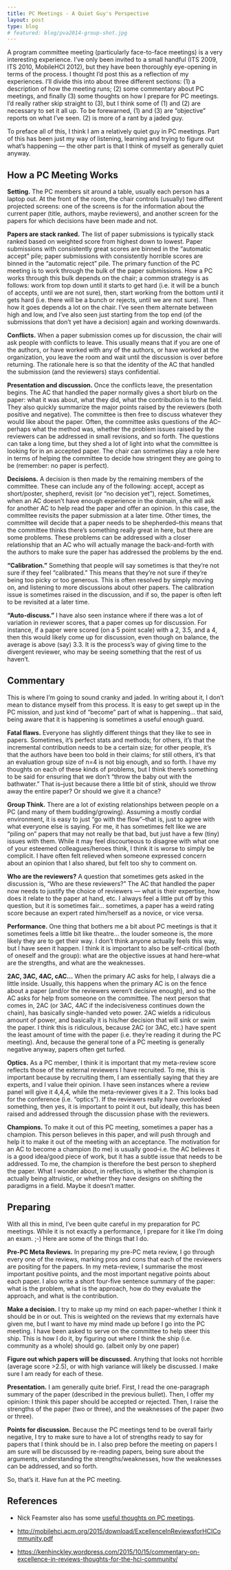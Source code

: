 ```yaml
---
title: PC Meetings - A Quiet Guy's Perspective
layout: post
type: blog
# featured: blog/pva2014-group-shot.jpg
---
```


A program committee meeting (particularly face-to-face meetings) is a very interesting experience. I’ve only been invited to a small handful (ITS 2009, ITS 2010, MobileHCI 2012), but they have been thoroughly eye-opening in terms of the process. I thought I’d post this as a reflection of my experiences. I’ll divide this into about three different sections: (1) a description of how the meeting runs; (2) some commentary about PC meetings, and finally (3) some thoughts on how I prepare for PC meetings. I’d really rather skip straight to (3), but I think some of (1) and (2) are necessary to set it all up. To be forewarned, (1) and (3) are “objective” reports on what I’ve seen. (2) is more of a rant by a jaded guy.

To preface all of this, I think I am a relatively quiet guy in PC meetings. Part of this has been just my way of listening, learning and trying to figure out what’s happening — the other part is that I think of myself as generally quiet anyway.

## How a PC Meeting Works

**Setting.** The PC members sit around a table, usually each person has a laptop out. At the front of the room, the chair controls (usually) two different projected screens: one of the screens is for the information about the current paper (title, authors, maybe reviewers), and another screen for the papers for which decisions have been made and not.

**Papers are stack ranked.** The list of paper submissions is typically stack ranked based on weighted score from highest down to lowest. Paper submissions with consistently great scores are binned in the “automatic accept” pile; paper submissions with consistently horrible scores are binned in the “automatic reject” pile. The primary function of the PC meeting is to work through the bulk of the paper submissions. How a PC works through this bulk depends on the chair; a common strategy is as follows: work from top down until it starts to get hard (i.e. it will be a bunch of accepts, until we are not sure), then, start working from the bottom until it gets hard (i.e. there will be a bunch or rejects, until we are not sure). Then how it goes depends a lot on the chair. I’ve seen them alternate between high and low, and I’ve also seen just starting from the top end (of the submissions that don’t yet have a decision) again and working downwards.

**Conflicts.** When a paper submission comes up for discussion, the chair will ask people with conflicts to leave. This usually means that if you are one of the authors, or have worked with any of the authors, or have worked at the organization, you leave the room and wait until the discussion is over before returning. The rationale here is so that the identity of the AC that handled the submission (and the reviewers) stays confidential.

**Presentation and discussion.** Once the conflicts leave, the presentation begins. The AC that handled the paper normally gives a short blurb on the paper: what it was about, what they did, what the contribution is to the field. They also quickly summarize the major points raised by the reviewers (both positive and negative). The committee is then free to discuss whatever they would like about the paper. Often, the committee asks questions of the AC–perhaps what the method was, whether the problem issues raised by the reviewers can be addressed in small revisions, and so forth. The questions can take a long time, but they shed a lot of light into what the committee is looking for in an accepted paper. The chair can sometimes play a role here in terms of helping the committee to decide how stringent they are going to be (remember: no paper is perfect).

**Decisions.** A decision is then made by the remaining members of the committee. These can include any of the following: accept, accept as short/poster, shepherd, revisit (or “no decision yet”), reject. Sometimes, when an AC doesn’t have enough experience in the domain, s/he will ask for another AC to help read the paper and offer an opinion. In this case, the committee revisits the paper submission at a later time. Other times, the committee will decide that a paper needs to be shepherded–this means that the committee thinks there’s something really great in here, but there are some problems. These problems can be addressed with a closer relationship that an AC who will actually manage the back-and-forth with the authors to make sure the paper has addressed the problems by the end.

**“Calibration.”** Something that people will say sometimes is that they’re not sure if they feel “calibrated.” This means that they’re not sure if they’re being too picky or too generous. This is often resolved by simply moving on, and listening to more discussions about other papers. The calibration issue is sometimes raised in the discussion, and if so, the paper is often left to be revisited at a later time.

**“Auto-discuss.”** I have also seen instance where if there was a lot of variation in reviewer scores, that a paper comes up for discussion. For instance, if a paper were scored (on a 5 point scale) with a 2, 3.5, and a 4, then this would likely come up for discussion, even though on balance, the average is above (say) 3.3. It is the process’s way of giving time to the divergent reviewer, who may be seeing something that the rest of us haven’t.

## Commentary
This is where I’m going to sound cranky and jaded. In writing about it, I don’t mean to distance myself from this process. It is easy to get swept up in the PC mission, and just kind of “become” part of what is happening… that said, being aware that it is happening is sometimes a useful enough guard.

**Fatal flaws.** Everyone has slightly different things that they like to see in papers. Sometimes, it’s perfect stats and methods; for others, it’s that the incremental contribution needs to be a certain size; for other people, it’s that the authors have been too bold in their claims; for still others, it’s that an evaluation group size of n=4 is not big enough, and so forth. I have my thoughts on each of these kinds of problems, but I think there’s something to be said for ensuring that we don’t “throw the baby out with the bathwater.” That is–just because there a little bit of stink, should we throw away the entire paper? Or should we give it a chance?

**Group Think.** There are a lot of existing relationships between people on a PC (and many of them budding/growing). Assuming a mostly cordial environment, it is easy to just “go with the flow”–that is, just to agree with what everyone else is saying. For me, it has sometimes felt like we are “piling on” papers that may not really be that bad, but just have a few (tiny) issues with them. While it may feel discourteous to disagree with what one of your esteemed colleagues/heroes think, I think it is worse to simply be complicit. I have often felt relieved when someone expressed concern about an opinion that I also shared, but felt too shy to comment on.

**Who are the reviewers?** A question that sometimes gets asked in the discussion is, “Who are these reviewers?” The AC that handled the paper now needs to justify the choice of reviewers — what is their expertise, how does it relate to the paper at hand, etc. I always feel a little put off by this question, but it is sometimes fair… sometimes, a paper has a weird rating score because an expert rated him/herself as a novice, or vice versa.

**Performance.** One thing that bothers me a bit about PC meetings is that it sometimes feels a little bit like theatre… the louder someone is, the more likely they are to get their way. I don’t think anyone actually feels this way, but I have seen it happen. I think it is important to also be self-critical (both of oneself and the group): what are the objective issues at hand here–what are the strengths, and what are the weaknesses.

**2AC, 3AC, 4AC, cAC…** When the primary AC asks for help, I always die a little inside. Usually, this happens when the primary AC is on the fence about a paper (and/or the reviewers weren’t decisive enough), and so the AC asks for help from someone on the committee. The next person that comes in, 2AC (or 3AC, 4AC if the indecisiveness continues down the chain), has basically single-handed veto power. 2AC wields a ridiculous amount of power, and basically it is his/her decision that will sink or swim the paper. I think this is ridiculous, because 2AC (or 3AC, etc.) have spent the least amount of time with the paper (i.e. they’re reading it during the PC meeting). And, because the general tone of a PC meeting is generally negative anyway, papers often get turfed.

**Optics.** As a PC member, I think it is important that my meta-review score reflects those of the external reviewers I have recruited. To me, this is important because by recruiting them, I am essentially saying that they are experts, and I value their opinion. I have seen instances where a review panel will give it 4,4,4, while the meta-reviewer gives it a 2. This looks bad for the conference (i.e. “optics”). If the reviewers really have overlooked something, then yes, it is important to point it out, but ideally, this has been raised and addressed through the discussion phase with the reviewers.

**Champions.** To make it out of this PC meeting, sometimes a paper has a champion. This person believes in this paper, and will push through and help it to make it out of the meeting with an acceptance. The motivation for an AC to become a champion (to me) is usually good–i.e. the AC believes it is a good idea/good piece of work, but it has a subtle issue that needs to be addressed. To me, the champion is therefore the best person to shepherd the paper. What I wonder about, in reflection, is whether the champion is actually being altruistic, or whether they have designs on shifting the paradigms in a field. Maybe it doesn’t matter.

## Preparing

With all this in mind, I’ve been quite careful in my preparation for PC meetings. While it is not exactly a performance, I prepare for it like I’m doing an exam. ;-) Here are some of the things that I do.

**Pre-PC Meta Reviews.** In preparing my pre-PC meta review, I go through every one of the reviews, marking pros and cons that each of the reviewers are positing for the papers. In my meta-review, I summarise the most important positive points, and the most important negative points about each paper. I also write a short four-five sentence summary of the paper: what is the problem, what is the approach, how do they evaluate the approach, and what is the contribution.

**Make a decision.** I try to make up my mind on each paper–whether I think it should be in or out. This is weighted on the reviews that my externals have given me, but I want to have my mind made up before I go into the PC meeting. I have been asked to serve on the committee to help steer this ship. This is how I do it, by figuring out where I think the ship (i.e. community as a whole) should go. (albeit only by one paper)

**Figure out which papers will be discussed.** Anything that looks not horrible (average score >2.5), or with high variance will likely be discussed. I make sure I am ready for each of these.

**Presentation.** I am generally quite brief. First, I read the one-paragraph summary of the paper (described in the previous bullet). Then, I offer my opinion: I think this paper should be accepted or rejected. Then, I raise the strengths of the paper (two or three), and the weaknesses of the paper (two or three).

**Points for discussion.** Because the PC meetings tend to be overall fairly negative, I try to make sure to have a lot of strengths ready to say for papers that I think should be in. I also prep before the meeting on papers I am sure will be discussed by re-reading papers, being sure about the arguments, understanding the strengths/weaknesses, how the weaknesses can be addressed, and so forth.

So, that’s it. Have fun at the PC meeting.

## References

* Nick Feamster also has some [useful thoughts on PC meetings](http://greatresearch.org/2013/10/18/the-paper-reviewing-process/).

* http://mobilehci.acm.org/2015/download/ExcellenceInReviewsforHCICommunity.pdf

* https://kenhinckley.wordpress.com/2015/10/15/commentary-on-excellence-in-reviews-thoughts-for-the-hci-community/